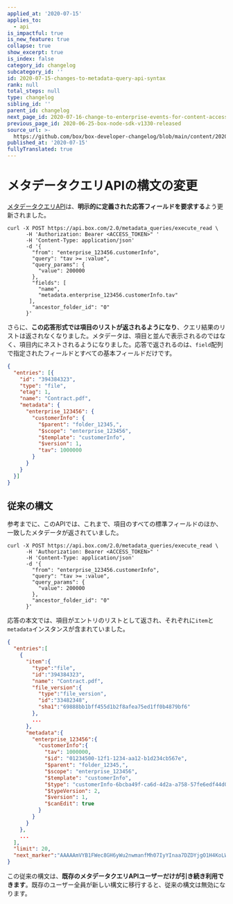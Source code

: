 ```yaml
---
applied_at: '2020-07-15'
applies_to:
  - api
is_impactful: true
is_new_feature: true
collapse: true
show_excerpt: true
is_index: false
category_id: changelog
subcategory_id: ''
id: 2020-07-15-changes-to-metadata-query-api-syntax
rank: null
total_steps: null
type: changelog
sibling_id: ''
parent_id: changelog
next_page_id: 2020-07-16-change-to-enterprise-events-for-content-access
previous_page_id: 2020-06-25-box-node-sdk-v1330-released
source_url: >-
  https://github.com/box/box-developer-changelog/blob/main/content/2020/07-15-changes-to-metadata-query-api-syntax.md
published_at: '2020-07-15'
fullyTranslated: true
---
```

# メタデータクエリAPIの構文の変更

[メタデータクエリAPI][g_mdq_api]は、**明示的に定義された応答フィールドを要求する**よう更新されました。

[g_mdq_api]: g://metadata/queries

<!-- more -->

```curl
curl -X POST https://api.box.com/2.0/metadata_queries/execute_read \
      -H 'Authorization: Bearer <ACCESS_TOKEN>" '
      -H 'Content-Type: application/json'
      -d '{
        "from": "enterprise_123456.customerInfo",
        "query": "tav >= :value",
        "query_params": {
          "value": 200000
        },
        "fields": [
          "name",
          "metadata.enterprise_123456.customerInfo.tav"
       ],
        "ancestor_folder_id": "0"
      }'
```

さらに、**この応答形式では項目のリストが返されるようになり**、クエリ結果のリストは返されなくなりました。メタデータは、項目と並んで表示されるのではなく、項目内にネストされるようになりました。応答で返されるのは、`field`配列で指定されたフィールドとすべての基本フィールドだけです。

```json
{
  "entries": [{
    "id": "394384323",
    "type": "file",
    "etag": 1,
    "name": "Contract.pdf",
    "metadata": {
      "enterprise_123456": {
        "customerInfo": {
          "$parent": "folder_12345,",
          "$scope": "enterprise_123456",
          "$template": "customerInfo",
          "$version": 1,
          "tav": 1000000
        }
      }
    }
  }]
}
```

## 従来の構文

参考までに、このAPIでは、これまで、項目のすべての標準フィールドのほか、一致したメタデータが返されていました。

```curl
curl -X POST https://api.box.com/2.0/metadata_queries/execute_read \
      -H 'Authorization: Bearer <ACCESS_TOKEN>" '
      -H 'Content-Type: application/json'
      -d '{
        "from": "enterprise_123456.customerInfo",
        "query": "tav >= :value",
        "query_params": {
          "value": 200000
        },
        "ancestor_folder_id": "0"
      }'
```

応答の本文では、項目がエントリのリストとして返され、それぞれに`item`と`metadata`インスタンスが含まれていました。

```json
{
  "entries":[
    {
      "item":{
        "type":"file",
        "id":"394384323",
        "name": "Contract.pdf",
        "file_version":{
          "type":"file_version",
          "id":"33482348",
          "sha1":"69888bb1bff455d1b2f8afea75ed1ff0b4879bf6"
        },
        ...
      },
      "metadata":{
        "enterprise_123456":{
          "customerInfo":{
            "tav": 1000000,
            "$id": "01234500-12f1-1234-aa12-b1d234cb567e",
            "$parent": "folder_12345,",
            "$scope": "enterprise_123456",
            "$template": "customerInfo",
            "$type": "customerInfo-6bcba49f-ca6d-4d2a-a758-57fe6edf44d0",
            "$typeVersion": 2,
            "$version": 1,
            "$canEdit": true
          }
        }
      }
    },
    ...
  ],
  "limit": 20,
  "next_marker":"AAAAAmVYB1FWec8GH6yWu2nwmanfMh07IyYInaa7DZDYjgO1H4KoLW29vPlLY173OKsci6h6xGh61gG73gnaxoS+o0BbI1/h6le6cikjlupVhASwJ2Cj0tOD9wlnrUMHHw3/ISf+uuACzrOMhN6d5fYrbidPzS6MdhJOejuYlvsg4tcBYzjauP3+VU51p77HFAIuObnJT0ff"
}
```

この従来の構文は、**既存のメタデータクエリAPIユーザーだけが引き続き利用できます**。既存のユーザー全員が新しい構文に移行すると、従来の構文は無効になります。
